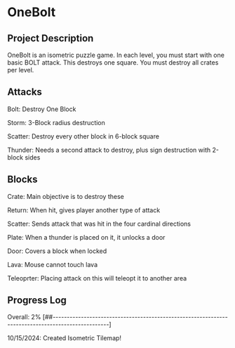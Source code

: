 # OneBolt
## Project Description

OneBolt is an isometric puzzle game. In each level, you must start with one basic BOLT attack. This destroys one square. You must destroy all crates per level.

## Attacks
Bolt: Destroy One Block

Storm:	3-Block radius destruction

Scatter:	Destroy every other block in 6-block square

Thunder:	Needs a second attack to destroy, plus sign destruction with 2-block sides

## Blocks
Crate:	Main objective is to destroy these

Return:	When hit, gives player another type of attack

Scatter:	Sends attack that was hit in the four cardinal directions

Plate:	When a thunder is placed on it, it unlocks a door

Door:	Covers a block when locked

Lava:	Mouse cannot touch lava

Teleoprter:	Placing attack on this will teleopt it to another area

## Progress Log
Overall: 2%
[##--------------------------------------------------------------------------------------------------]

10/15/2024:
Created Isometric Tilemap!
